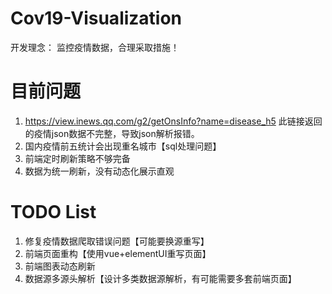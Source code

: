 # Cov19-Visualization
开发理念： 监控疫情数据，合理采取措施！

# 目前问题
1. https://view.inews.qq.com/g2/getOnsInfo?name=disease_h5 
   此链接返回的疫情json数据不完整，导致json解析报错。
2. 国内疫情前五统计会出现重名城市【sql处理问题】
3. 前端定时刷新策略不够完备
4. 数据为统一刷新，没有动态化展示直观

# TODO List
1. 修复疫情数据爬取错误问题【可能要换源重写】
2. 前端页面重构【使用vue+elementUI重写页面】
3. 前端图表动态刷新
4. 数据源多源头解析【设计多类数据源解析，有可能需要多套前端页面】




